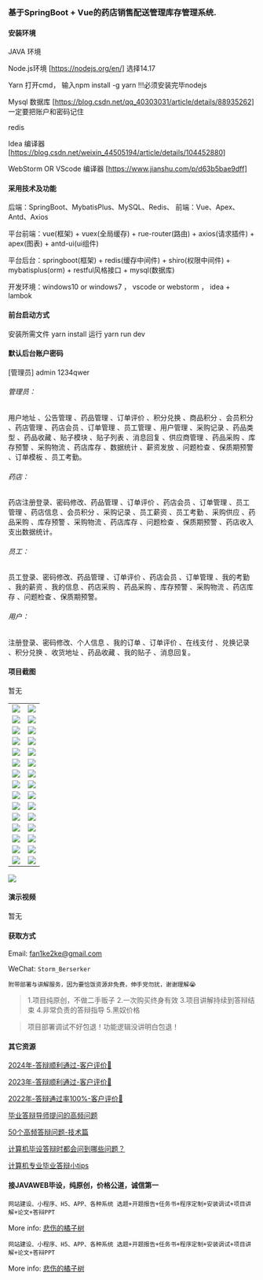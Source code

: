 ### 基于SpringBoot + Vue的药店销售配送管理库存管理系统.

#### 安装环境

JAVA 环境 

Node.js环境 [https://nodejs.org/en/] 选择14.17

Yarn 打开cmd， 输入npm install -g yarn !!!必须安装完毕nodejs

Mysql 数据库 [https://blog.csdn.net/qq_40303031/article/details/88935262] 一定要把账户和密码记住

redis

Idea 编译器 [https://blog.csdn.net/weixin_44505194/article/details/104452880]

WebStorm OR VScode 编译器 [https://www.jianshu.com/p/d63b5bae9dff]

#### 采用技术及功能

后端：SpringBoot、MybatisPlus、MySQL、Redis、
前端：Vue、Apex、Antd、Axios

平台前端：vue(框架) + vuex(全局缓存) + rue-router(路由) + axios(请求插件) + apex(图表)  + antd-ui(ui组件)

平台后台：springboot(框架) + redis(缓存中间件) + shiro(权限中间件) + mybatisplus(orm) + restful风格接口 + mysql(数据库)

开发环境：windows10 or windows7 ， vscode or webstorm ， idea + lambok


#### 前台启动方式
安装所需文件 yarn install 
运行 yarn run dev

#### 默认后台账户密码
[管理员]
admin
1234qwer

###### 管理员：
用户地址 、公告管理 、药品管理 、订单评价 、积分兑换 、商品积分 、会员积分 、药店管理 、药店会员 、订单管理 、员工管理 、用户管理 、采购记录 、药品类型 、药品收藏 、贴子模块 、贴子列表 、消息回复 、供应商管理 、药品采购 、库存预警 、采购物流 、药店库存 、数据统计 、薪资发放 、问题检查 、保质期预警 、订单模板 、员工考勤。

###### 药店：
药店注册登录、密码修改、药品管理 、订单评价 、药店会员 、订单管理 、员工管理 、药店信息 、会员积分 、采购记录 、员工薪资 、员工考勤 、采购供应 、药品采购 、库存预警 、采购物流 、药店库存 、问题检查 、保质期预警 、药店收入支出数据统计。

###### 员工：
员工登录、密码修改、药品管理 、订单评价 、药店会员 、订单管理 、我的考勤 、我的薪资 、我的信息 、药店采购 、药品采购 、库存预警 、采购物流 、药店库存 、问题检查 、保质期预警。

###### 用户：
注册登录、密码修改、个人信息 、我的订单 、订单评价 、在线支付 、兑换记录 、积分兑换 、收货地址 、药品收藏 、我的贴子 、消息回复。

#### 项目截图
暂无

|  |  |
|---------------------|---------------------|
| ![](https://fank-bucket-oss.oss-cn-beijing.aliyuncs.com/img/5086ad8e-e240-4cff-a24f-63a3cf1f7f40.png) | ![](https://fank-bucket-oss.oss-cn-beijing.aliyuncs.com/img/d3412132-00da-487d-8a39-bc7990b13405.png) |
| ![](https://fank-bucket-oss.oss-cn-beijing.aliyuncs.com/img/0887aed8-ea94-4680-95ae-eeddbde76c9d.png) | ![](https://fank-bucket-oss.oss-cn-beijing.aliyuncs.com/img/d07b9bed-25b2-4e13-88ea-f97f508517bf.png) |
| ![](https://fank-bucket-oss.oss-cn-beijing.aliyuncs.com/img/824c42a6-5118-459a-9ff6-2ac3737cfb60.png) | ![](https://fank-bucket-oss.oss-cn-beijing.aliyuncs.com/img/cf148c60-e4bb-473a-9386-7b2c240d3d40.png) |
| ![](https://fank-bucket-oss.oss-cn-beijing.aliyuncs.com/img/556cb377-f89c-42ff-bc0b-ec87e32e3ee5.png) | ![](https://fank-bucket-oss.oss-cn-beijing.aliyuncs.com/img/cc156eec-1707-4c22-b6da-93c8a9426ccb.png) |
| ![](https://fank-bucket-oss.oss-cn-beijing.aliyuncs.com/img/67bc8e1d-2201-422e-818d-57a5adea5a91.png) | ![](https://fank-bucket-oss.oss-cn-beijing.aliyuncs.com/img/c8cad3bf-7500-4c52-a62b-521da35442ea.png) |
| ![](https://fank-bucket-oss.oss-cn-beijing.aliyuncs.com/img/41e3d408-aa20-479c-8759-1fdb15ff3da6.png) | ![](https://fank-bucket-oss.oss-cn-beijing.aliyuncs.com/img/bcdbaea7-9b27-4fc5-93ad-37c43e7eb7c2.png) |
| ![](https://fank-bucket-oss.oss-cn-beijing.aliyuncs.com/img/08aa5dad-1195-4e6a-a793-5a1f6201d1fc.png) | ![](https://fank-bucket-oss.oss-cn-beijing.aliyuncs.com/img/bb4eebd9-995c-4908-b704-b287b95d9abf.png) |
| ![](https://fank-bucket-oss.oss-cn-beijing.aliyuncs.com/img/7a10f92c-9f7e-4b4f-bc0b-e356019fa198.png) | ![](https://fank-bucket-oss.oss-cn-beijing.aliyuncs.com/img/ae18bbe7-7ed2-4947-b3a8-271cc884bada.png) |
| ![](https://fank-bucket-oss.oss-cn-beijing.aliyuncs.com/img/5d427f6c-dfa4-4f06-9e9a-6f897d51f953.png) | ![](https://fank-bucket-oss.oss-cn-beijing.aliyuncs.com/img/a3501d88-455a-4613-b6f9-9606f2711ec2.png) |
| ![](https://fank-bucket-oss.oss-cn-beijing.aliyuncs.com/img/05a117e3-c7dd-4c0d-ad50-b12220fa53ae.png) | ![](https://fank-bucket-oss.oss-cn-beijing.aliyuncs.com/img/a306b31c-d000-459d-b387-b5115309a401.png) |
| ![](https://fank-bucket-oss.oss-cn-beijing.aliyuncs.com/img/2e2a5c3c-1c95-4d40-8d5c-9ff0dca4abb5.png) | ![](https://fank-bucket-oss.oss-cn-beijing.aliyuncs.com/img/a9e4aabe-4b61-48cf-b729-7f49a5f140e4.png) |
| ![](https://fank-bucket-oss.oss-cn-beijing.aliyuncs.com/img/1beaea66-f9a9-4581-9fdf-4b5e0b5be6c9.png) | ![](https://fank-bucket-oss.oss-cn-beijing.aliyuncs.com/img/a0dd76d3-bd0b-4320-b0fd-52929b635995.png) |
| ![](https://fank-bucket-oss.oss-cn-beijing.aliyuncs.com/img/eb8e0f5e-9596-4988-b668-6bfc75ea9809.png) | ![](https://fank-bucket-oss.oss-cn-beijing.aliyuncs.com/img/96848b07-ac19-493e-8899-780e3edeee7a.png) |
| ![](https://fank-bucket-oss.oss-cn-beijing.aliyuncs.com/img/ea5ff184-0aad-431c-90d6-6da1091754e7.png) | ![](https://fank-bucket-oss.oss-cn-beijing.aliyuncs.com/img/74590d22-ab30-49e1-bdb4-992dad006a4e.png) |
| ![](https://fank-bucket-oss.oss-cn-beijing.aliyuncs.com/img/df0d139b-1307-4e08-8563-a1705b240986.png) | ![](https://fank-bucket-oss.oss-cn-beijing.aliyuncs.com/img/8109fa99-7f88-49af-b3e6-7f771d234c38.png) |

![](https://fank-bucket-oss.oss-cn-beijing.aliyuncs.com/work/936e9baf53eb9a217af4f89c616dc19.png)

#### 演示视频

暂无

#### 获取方式

Email: fan1ke2ke@gmail.com

WeChat: `Storm_Berserker`

`附带部署与讲解服务，因为要恰饭资源非免费，伸手党勿扰，谢谢理解😭`

> 1.项目纯原创，不做二手贩子 2.一次购买终身有效 3.项目讲解持续到答辩结束 4.非常负责的答辩指导 5.黑奴价格

> 项目部署调试不好包退！功能逻辑没讲明白包退！

#### 其它资源

[2024年-答辩顺利通过-客户评价👻](https://berserker287.github.io/2024/06/06/2024%E5%B9%B4%E7%AD%94%E8%BE%A9%E9%A1%BA%E5%88%A9%E9%80%9A%E8%BF%87/)

[2023年-答辩顺利通过-客户评价🐢](https://berserker287.github.io/2023/06/14/2023%E5%B9%B4%E7%AD%94%E8%BE%A9%E9%A1%BA%E5%88%A9%E9%80%9A%E8%BF%87/)

[2022年-答辩通过率100%-客户评价🐣](https://berserker287.github.io/2022/05/25/%E9%A1%B9%E7%9B%AE%E4%BA%A4%E6%98%93%E8%AE%B0%E5%BD%95/)

[毕业答辩导师提问的高频问题](https://berserker287.github.io/2023/06/13/%E6%AF%95%E4%B8%9A%E7%AD%94%E8%BE%A9%E5%AF%BC%E5%B8%88%E6%8F%90%E9%97%AE%E7%9A%84%E9%AB%98%E9%A2%91%E9%97%AE%E9%A2%98/)

[50个高频答辩问题-技术篇](https://berserker287.github.io/2023/06/13/50%E4%B8%AA%E9%AB%98%E9%A2%91%E7%AD%94%E8%BE%A9%E9%97%AE%E9%A2%98-%E6%8A%80%E6%9C%AF%E7%AF%87/)

[计算机毕设答辩时都会问到哪些问题？](https://www.zhihu.com/question/31020988)

[计算机专业毕业答辩小tips](https://zhuanlan.zhihu.com/p/145911029)

#### 接JAVAWEB毕设，纯原创，价格公道，诚信第一

`网站建设、小程序、H5、APP、各种系统 选题+开题报告+任务书+程序定制+安装调试+项目讲解+论文+答辩PPT`

More info: [悲伤的橘子树](https://berserker287.github.io/)


`网站建设、小程序、H5、APP、各种系统 选题+开题报告+任务书+程序定制+安装调试+项目讲解+论文+答辩PPT`

More info: [悲伤的橘子树](https://berserker287.github.io/)
